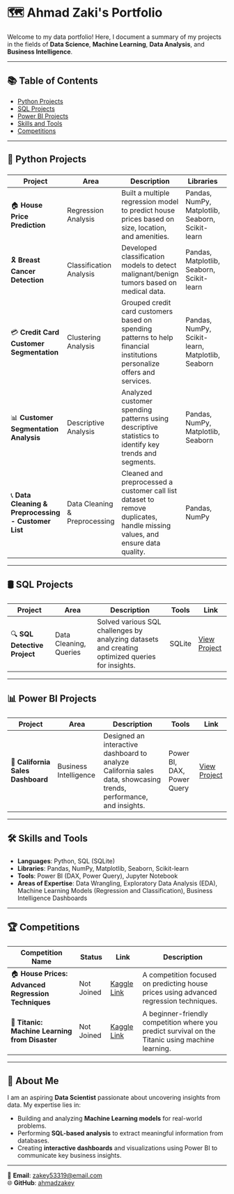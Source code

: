 # 🗺 Ahmad Zaki's Portfolio  
Welcome to my data portfolio! Here, I document a summary of my projects in the fields of **Data Science**, **Machine Learning**, **Data Analysis**, and **Business Intelligence**.

---

## 📚 Table of Contents  
- [Python Projects](#python-projects)  
- [SQL Projects](#sql-projects)  
- [Power BI Projects](#power-bi-projects)  
- [Skills and Tools](#skills-and-tools)  
- [Competitions](#competitions)  

---

## 🐍 Python Projects  

### <a id="python-projects"></a>

| Project                           | Area                     | Description                                                                                              | Libraries                                  | Link                                                                                   |
|-----------------------------------|--------------------------|----------------------------------------------------------------------------------------------------------|-------------------------------------------|----------------------------------------------------------------------------------------|
| 🏠 **House Price Prediction**     | Regression Analysis      | Built a multiple regression model to predict house prices based on size, location, and amenities.       | Pandas, NumPy, Matplotlib, Seaborn, Scikit-learn | [View Project](https://github.com/ahmadzakey/House-price-prediction-Multiple-Regression-) |
| 🎗️ **Breast Cancer Detection**   | Classification Analysis  | Developed classification models to detect malignant/benign tumors based on medical data.                | Pandas, Matplotlib, Seaborn, Scikit-learn | [View Project](https://github.com/ahmadzakey/Breast-cancer-detection-Classification-analysisis) |
| 💳 **Credit Card Customer Segmentation** | Clustering Analysis | Grouped credit card customers based on spending patterns to help financial institutions personalize offers and services. | Pandas, NumPy, Scikit-learn, Matplotlib, Seaborn | [View Project](https://github.com/ahmadzakey/Customer-Spending-Pattern-Clustering) **_(Ongoing)_** |
| 📊 **Customer Segmentation Analysis** | Descriptive Analysis     | Analyzed customer spending patterns using descriptive statistics to identify key trends and segments.   | Pandas, NumPy, Matplotlib, Seaborn       | [View Project](https://github.com/ahmadzakey/Customer-Segmentation-Analysis-Descriptive-Analysis-Spending-Patterns-) |
| 📞 **Data Cleaning & Preprocessing - Customer List** | Data Cleaning & Preprocessing | Cleaned and preprocessed a customer call list dataset to remove duplicates, handle missing values, and ensure data quality. | Pandas, NumPy | [View Project](https://github.com/ahmadzakey/Data-Cleaning-Preprocessing-Customer-list-) |

---

## 🛢️ SQL Projects  

### <a id="sql-projects"></a>

| Project                           | Area                     | Description                                                                                              | Tools                                      | Link                                                                                   |
|-----------------------------------|--------------------------|----------------------------------------------------------------------------------------------------------|-------------------------------------------|----------------------------------------------------------------------------------------|
| 🔍 **SQL Detective Project**      | Data Cleaning, Queries   | Solved various SQL challenges by analyzing datasets and creating optimized queries for insights.         | SQLite                                    | [View Project](https://github.com/ahmadzakey/SQL-detective-project) |

---

## 📊 Power BI Projects  

### <a id="power-bi-projects"></a>

| Project                           | Area                     | Description                                                                                              | Tools                                      | Link                                                                                   |
|-----------------------------------|--------------------------|----------------------------------------------------------------------------------------------------------|-------------------------------------------|----------------------------------------------------------------------------------------|
| 🏢 **California Sales Dashboard** | Business Intelligence    | Designed an interactive dashboard to analyze California sales data, showcasing trends, performance, and insights. | Power BI, DAX, Power Query                | [View Project](https://github.com/ahmadzakey/Power-bi-California-Sales-) |

---

## 🛠️ Skills and Tools  

### <a id="skills-and-tools"></a>

- **Languages**: Python, SQL (SQLite)  
- **Libraries**: Pandas, NumPy, Matplotlib, Seaborn, Scikit-learn  
- **Tools**: Power BI (DAX, Power Query), Jupyter Notebook  
- **Areas of Expertise**: Data Wrangling, Exploratory Data Analysis (EDA), Machine Learning Models (Regression and Classification), Business Intelligence Dashboards  

---

## 🏆 Competitions  

### <a id="competitions"></a>

| Competition Name                                         | Status      | Link                                                                                             | Description                                                                                               |
|----------------------------------------------------------|-------------|--------------------------------------------------------------------------------------------------|-----------------------------------------------------------------------------------------------------------|
| 🏠 **House Prices: Advanced Regression Techniques**      | Not Joined  | [Kaggle Link](https://www.kaggle.com/competitions/house-prices-advanced-regression-techniques)   | A competition focused on predicting house prices using advanced regression techniques.                   |
| 🚢 **Titanic: Machine Learning from Disaster**           | Not Joined  | [Kaggle Link](https://www.kaggle.com/competitions/titanic)                                        | A beginner-friendly competition where you predict survival on the Titanic using machine learning.          |

---

## 🌟 About Me  
I am an aspiring **Data Scientist** passionate about uncovering insights from data. My expertise lies in:  
- Building and analyzing **Machine Learning models** for real-world problems.  
- Performing **SQL-based analysis** to extract meaningful information from databases.  
- Creating **interactive dashboards** and visualizations using Power BI to communicate key business insights.  

---

📧 **Email**: [zakey53319@email.com](mailto:zakey53319@email.com)  
🌐 **GitHub**: [ahmadzakey](https://github.com/ahmadzakey)  
